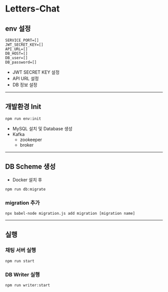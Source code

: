 # Letters-Chat

## env 설정

```
SERVICE_PORT=[]
JWT_SECRET_KEY=[]
API_URL=[]
DB_HOST=[]
DB_user=[]
DB_password=[]
```

- JWT SECRET KEY 설정
- API URL 설정
- DB 정보 설정

--- 

## 개발환경 Init

``` shell
npm run env:init
```

- MySQL
  설치 및 Database 생성
- Kafka
  - zookeeper
  - broker

---

## DB Scheme 생성

- Docker 설치 후

```shell
npm run db:migrate
```


### migration 추가
``` shell
npx babel-node migration.js add migration [migration name]
```

---

## 실행

### 채팅 서버 실행

``` shell
npm run start
```

### DB Writer 실행

``` shell
npm run writer:start
```